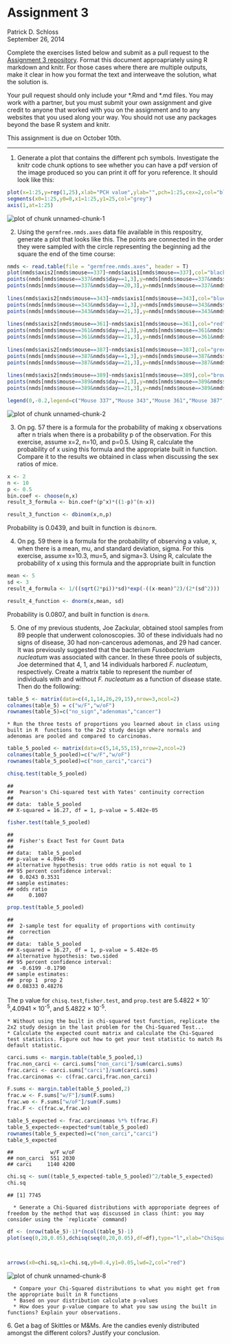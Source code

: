 # Assignment 3
Patrick D. Schloss  
September 26, 2014  

Complete the exercises listed below and submit as a pull request to the [Assignment 3 repository](http://www.github.com/microbialinformatics/assignment03).  Format this document approapriately using R markdown and knitr. For those cases where there are multiple outputs, make it clear in how you format the text and interweave the solution, what the solution is.

Your pull request should only include your *.Rmd and *.md files. You may work with a partner, but you must submit your own assignment and give credit to anyone that worked with you on the assignment and to any websites that you used along your way. You should not use any packages beyond the base R system and knitr.

This assignment is due on October 10th.

------

1.  Generate a plot that contains the different pch symbols. Investigate the knitr code chunk options to see whether you can have a pdf version of the image produced so you can print it off for yoru reference. It should look like this:

   

```r
plot(x=1:25,y=rep(1,25),xlab="PCH value",ylab="",pch=1:25,cex=2,col="black",type="p", main="PCH Symbols",axes=F)
segments(x0=1:25,y0=0,x1=1:25,y1=25,col="grey")
axis(1,at=1:25)
```

![plot of chunk unnamed-chunk-1](./README_files/figure-html/unnamed-chunk-1.png) 


2.  Using the `germfree.nmds.axes` data file available in this respositry, generate a plot that looks like this. The points are connected in the order they were sampled with the circle representing the beginning ad the square the end of the time course:

    

```r
nmds <- read.table(file = "germfree.nmds.axes", header = T)
plot(nmds$axis2[nmds$mouse==337]~nmds$axis1[nmds$mouse==337],col="black",type="l",xlab="NMDS Axis 1",ylab="NMDS Axis 2",ylim=c(-0.6,0.4),xlim=c(-0.4,0.8),lwd=2)
points(nmds[nmds$mouse==337&nmds$day==1,3],y=nmds[nmds$mouse==337&nmds$day==1,4],pch=16,col="black",cex=1.5)
points(nmds[nmds$mouse==337&nmds$day==20,3],y=nmds[nmds$mouse==337&nmds$day==20,4],pch=15,col="black",cex=1.5)
      
lines(nmds$axis2[nmds$mouse==343]~nmds$axis1[nmds$mouse==343],col="blue",type="l",lwd=2)
points(nmds[nmds$mouse==343&nmds$day==1,3],y=nmds[nmds$mouse==343&nmds$day==1,4],pch=16,col="blue",cex=1.5)
points(nmds[nmds$mouse==343&nmds$day==21,3],y=nmds[nmds$mouse==343&nmds$day==21,4],pch=15,col="blue",cex=1.5)
    
lines(nmds$axis2[nmds$mouse==361]~nmds$axis1[nmds$mouse==361],col="red",type="l",lwd=2)
points(nmds[nmds$mouse==361&nmds$day==1,3],y=nmds[nmds$mouse==361&nmds$day==1,4],pch=16,col="red",cex=1.5)
points(nmds[nmds$mouse==361&nmds$day==21,3],y=nmds[nmds$mouse==361&nmds$day==21,4],pch=15,col="red",cex=1.5)
    
lines(nmds$axis2[nmds$mouse==387]~nmds$axis1[nmds$mouse==387],col="green",type="l",lwd=2)
points(nmds[nmds$mouse==387&nmds$day==1,3],y=nmds[nmds$mouse==387&nmds$day==1,4],pch=16,col="green",cex=1.5)
points(nmds[nmds$mouse==387&nmds$day==21,3],y=nmds[nmds$mouse==387&nmds$day==21,4],pch=15,col="green",cex=1.5)
   
lines(nmds$axis2[nmds$mouse==389]~nmds$axis1[nmds$mouse==389],col="brown",type="l",lwd=2)
points(nmds[nmds$mouse==389&nmds$day==1,3],y=nmds[nmds$mouse==389&nmds$day==1,4],pch=16,col="brown",cex=1.5)
points(nmds[nmds$mouse==389&nmds$day==21,3],y=nmds[nmds$mouse==389&nmds$day==21,4],pch=15,col="brown",cex=1.5)

legend(0,-0.2,legend=c("Mouse 337","Mouse 343","Mouse 361","Mouse 387","Mouse 389"),col=c("black","blue","red","green","brown"),border="black",lty=1,lwd=2,cex=.75)
```

![plot of chunk unnamed-chunk-2](./README_files/figure-html/unnamed-chunk-2.png) 


3.  On pg. 57 there is a formula for the probability of making x observations after n trials when there is a probability p of the observation.  For this exercise, assume x=2, n=10, and p=0.5.  Using R, calculate the probability of x using this formula and the appropriate built in function. Compare it to the results we obtained in class when discussing the sex ratios of mice.


```r
x <- 2
n <- 10
p <- 0.5
bin.coef <- choose(n,x)
result_3_formula <- bin.coef*(p^x)*((1-p)^(n-x))

result_3_function <- dbinom(x,n,p)
```
Probability is 0.0439, and built in function is `dbinorm`.

4.  On pg. 59 there is a formula for the probability of observing a value, x, when there is a mean, mu, and standard deviation, sigma.  For this exercise, assume x=10.3, mu=5, and sigma=3.  Using R, calculate the probability of x using this formula and the appropriate built in function

```r
mean <- 5
sd <- 3
result_4_formula <- 1/((sqrt(2*pi))*sd)*exp(-((x-mean)^2)/(2*(sd^2)))

result_4_function <- dnorm(x,mean, sd)
```
Probability is 0.0807, and built in function is `dnorm`.



5.  One of my previous students, Joe Zackular, obtained stool samples from 89 people that underwent colonoscopies.  30 of these individuals had no signs of disease, 30 had non-cancerous ademonas, and 29 had cancer.  It was previously suggested that the bacterium *Fusobacterium nucleatum* was associated with cancer.  In these three pools of subjects, Joe determined that 4, 1, and 14 individuals harbored *F. nucleatum*, respectively. Create a matrix table to represent the number of individuals with and without _F. nucleatum_ as a function of disease state.  Then do the following:


```r
table_5 <- matrix(data=c(4,1,14,26,29,15),nrow=3,ncol=2)
colnames(table_5) = c("w/F","w/oF")
rownames(table_5)=c("no_sign","adenomas","cancer")
```

    * Run the three tests of proportions you learned about in class using built in R  functions to the 2x2 study design where normals and adenomas are pooled and compared to carcinomas.
    

```r
table_5_pooled <- matrix(data=c(5,14,55,15),nrow=2,ncol=2)
colnames(table_5_pooled)=c("w/F","w/oF")
rownames(table_5_pooled)=c("non_carci","carci")

chisq.test(table_5_pooled)
```

```
## 
## 	Pearson's Chi-squared test with Yates' continuity correction
## 
## data:  table_5_pooled
## X-squared = 16.27, df = 1, p-value = 5.482e-05
```

```r
fisher.test(table_5_pooled)
```

```
## 
## 	Fisher's Exact Test for Count Data
## 
## data:  table_5_pooled
## p-value = 4.094e-05
## alternative hypothesis: true odds ratio is not equal to 1
## 95 percent confidence interval:
##  0.0243 0.3531
## sample estimates:
## odds ratio 
##     0.1007
```

```r
prop.test(table_5_pooled)
```

```
## 
## 	2-sample test for equality of proportions with continuity
## 	correction
## 
## data:  table_5_pooled
## X-squared = 16.27, df = 1, p-value = 5.482e-05
## alternative hypothesis: two.sided
## 95 percent confidence interval:
##  -0.6199 -0.1790
## sample estimates:
##  prop 1  prop 2 
## 0.08333 0.48276
```
The p value for `chisq.test`,`fisher.test`, and `prop.test` are 5.4822 &times; 10<sup>-5</sup>,4.0941 &times; 10<sup>-5</sup>, and 5.4822 &times; 10<sup>-5</sup>.

 
    * Without using the built in chi-squared test function, replicate the 2x2 study design in the last problem for the Chi-Squared Test...
    * Calculate the expected count matrix and calculate the Chi-Squared test statistics. Figure out how to get your test statistic to match Rs default statistic.
    

```r
carci.sums <- margin.table(table_5_pooled,1)
frac.non_carci <- carci.sums["non_carci"]/sum(carci.sums)
frac.carci <- carci.sums["carci"]/sum(carci.sums)
frac.carcinomas <- c(frac.carci,frac.non_carci)

F.sums <- margin.table(table_5_pooled,2)
frac.w <- F.sums["w/F"]/sum(F.sums)
frac.wo <- F.sums["w/oF"]/sum(F.sums)
frac.F <- c(frac.w,frac.wo)

table_5_expected <- frac.carcinomas %*% t(frac.F)
table_5_expected<-expected*sum(table_5_pooled)
rownames(table_5_expected)=c("non_carci","carci")
table_5_expected
```

```
##            w/F w/oF
## non_carci  551 2030
## carci     1140 4200
```

```r
chi.sq <- sum((table_5_expected-table_5_pooled)^2/table_5_expected)
chi.sq
```

```
## [1] 7745
```
    

  
      *	Generate a Chi-Squared distributions with approporiate degrees of freedom by the method that was discussed in class (hint: you may consider using the `replicate` command)

```r
df <- (nrow(table_5)-1)*(ncol(table_5)-1)
plot(seq(0,20,0.05),dchisq(seq(0,20,0.05),df=df),type="l",xlab="ChiSquared Statistic",ylab="Probability with 1 degree of freedom")



arrows(x0=chi.sq,x1=chi.sq,y0=0.4,y1=0.05,lwd=2,col="red")
```

![plot of chunk unnamed-chunk-8](./README_files/figure-html/unnamed-chunk-8.png) 
      
      
      
      * Compare your Chi-Squared distributions to what you might get from the appropriate built in R functions
      * Based on your distribution calculate p-values
      * How does your p-value compare to what you saw using the built in functions? Explain your observations.








6\.  Get a bag of Skittles or M&Ms.  Are the candies evenly distributed amongst the different colors?  Justify your conclusion.

